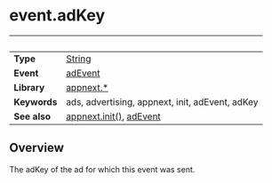 # event.adKey

|                      | &nbsp; 
| -------------------- | ---------------------------------------------------------------
| __Type__             | [String](http://docs.coronalabs.com/api/type/String.html)
| __Event__            | [adEvent](adEvent.markdown)
| __Library__          | [appnext.*](Readme.markdown)
| __Keywords__         | ads, advertising, appnext, init, adEvent, adKey
| __See also__         | [appnext.init()](init.markdown), [adEvent](adEvent.markdown)



## Overview

The adKey of the ad for which this event was sent.
